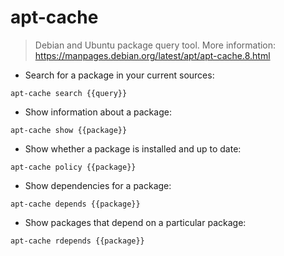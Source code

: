 # apt-cache

> Debian and Ubuntu package query tool.
> More information: <https://manpages.debian.org/latest/apt/apt-cache.8.html>

- Search for a package in your current sources:

`apt-cache search {{query}}`

- Show information about a package:

`apt-cache show {{package}}`

- Show whether a package is installed and up to date:

`apt-cache policy {{package}}`

- Show dependencies for a package:

`apt-cache depends {{package}}`

- Show packages that depend on a particular package:

`apt-cache rdepends {{package}}`
